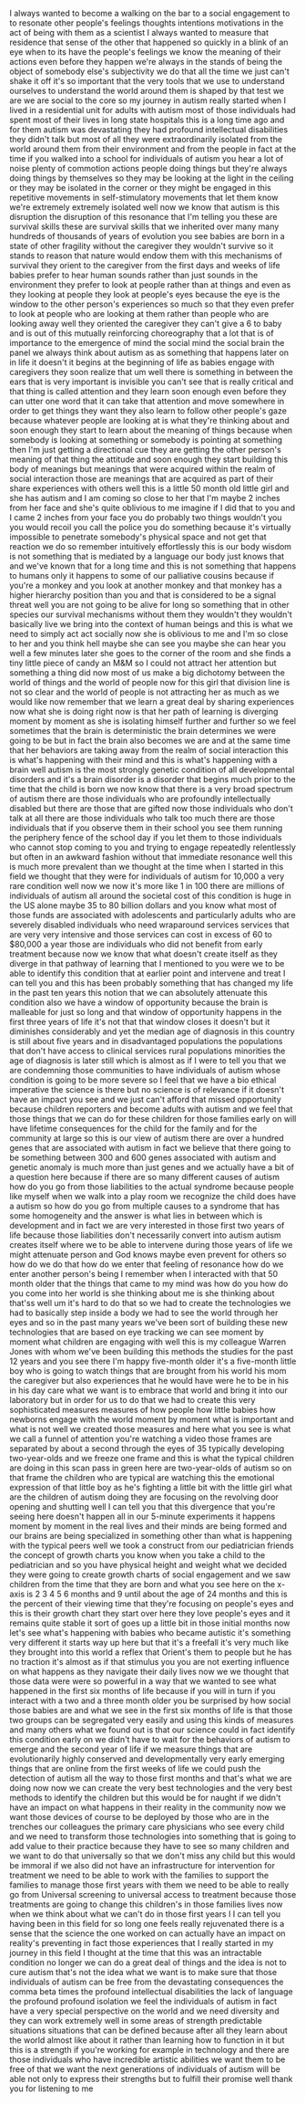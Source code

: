 
I always wanted to become a walking on
the bar to a social engagement to to
resonate other people&#39;s feelings
thoughts intentions motivations in the
act of being with them as a scientist I
always wanted to measure that residence
that sense of the other that happened so
quickly in a blink of an eye when to its
have the people&#39;s feelings we know the
meaning of their actions even before
they happen we&#39;re always in the stands
of being the object of somebody else&#39;s
subjectivity we do that all the time
we just can&#39;t shake it off it&#39;s so
important that the very tools that we
use to understand ourselves to
understand the world around them is
shaped by that test we are we are social
to the core so my journey in autism
really started when I lived in a
residential unit for adults with autism
most of those individuals had spent most
of their lives in long state hospitals
this is a long time ago and for them
autism was devastating they had profound
intellectual disabilities they didn&#39;t
talk but most of all they were
extraordinarily isolated from the world
around them from their environment and
from the people in fact at the time if
you walked into a school for individuals
of autism you hear a lot of noise plenty
of commotion actions people doing things
but they&#39;re always doing things by
themselves so they may be looking at the
light in the ceiling or they may be
isolated in the corner or they might be
engaged in this repetitive movements in
self-stimulatory movements that let them
know we&#39;re extremely extremely isolated
well now we know that autism is this
disruption the disruption of this
resonance
that I&#39;m telling you these are survival
skills
these are survival skills that we
inherited over many many hundreds of
thousands of years of evolution
you see babies are born in a state of
other fragility without the caregiver
they wouldn&#39;t survive so it stands to
reason that nature would endow them with
this mechanisms of survival they orient
to the caregiver from the first days and
weeks of life babies prefer to hear
human sounds rather than just sounds in
the environment they prefer to look at
people rather than at things and even as
they looking at people they look at
people&#39;s eyes because the eye is the
window to the other person&#39;s experiences
so much so that they even prefer to look
at people who are looking at them rather
than people who are looking away
well they oriented the caregiver they
can&#39;t give a 6 to baby and is out of
this mutually reinforcing choreography
that a lot that is of importance to the
emergence of mind the social mind the
social brain the panel we always think
about autism as as something that
happens later on in life it doesn&#39;t it
begins at the beginning of life as
babies engage with caregivers they soon
realize that um well there is something
in between the ears that is very
important is invisible you can&#39;t see
that is really critical and that thing
is called attention and they learn soon
enough even before they can utter one
word that it can take that attention and
move somewhere in order to get things
they want they also learn to follow
other people&#39;s gaze because whatever
people are looking at is what they&#39;re
thinking about and soon enough they
start to learn about the meaning of
things because when somebody is looking
at something or somebody is pointing at
something then I&#39;m just getting a
directional cue they are getting the
other person&#39;s meaning of that thing the
attitude and soon enough they start
building this body of meanings but
meanings that were acquired within the
realm of social interaction those are
meanings that are acquired as part of
their share experiences with others well
this is a little 50 month old little
girl and she has autism and I am coming
so close to her that I&#39;m maybe 2 inches
from her face and she&#39;s quite oblivious
to me imagine if I did that to you and I
came 2 inches from your face you do
probably two things wouldn&#39;t you you
would recoil you call the police you do
something because it&#39;s virtually
impossible to penetrate somebody&#39;s
physical space and not get that reaction
we do so remember intuitively
effortlessly this is our body wisdom is
not something that is mediated by a
language our body just knows that and
we&#39;ve known that for a long time and
this is not something that happens to
humans only it happens to some of our
palliative cousins because if you&#39;re a
monkey and you look at another monkey
and that monkey has a higher hierarchy
position than you and that is considered
to be a signal threat well you are not
going to be alive for long so something
that in other species our survival
mechanisms without them they wouldn&#39;t
they wouldn&#39;t basically live we bring
into the context of human beings and
this is what we need to simply act act
socially now she is oblivious to me and
I&#39;m so close to her and you think hell
maybe she can see you maybe she can hear
you well a few minutes later she goes to
the corner of the room and she finds a
tiny little piece of candy an M&amp;M so I
could not attract her attention but
something a thing did now most of us
make a big dichotomy between the world
of things and the world of people now
for this girl that division line is not
so clear and the world of people
is not attracting her as much as we
would like now remember that we learn a
great deal by sharing experiences now
what she is doing right now is that her
path of learning is diverging moment by
moment as she is isolating himself
further and further so we feel sometimes
that the brain is deterministic the
brain determines we were going to be but
in fact the brain also becomes we are
and at the same time that her behaviors
are taking away from the realm of social
interaction this is what&#39;s happening
with their mind and this is what&#39;s
happening with a brain well
autism is the most strongly genetic
condition of all developmental disorders
and it&#39;s a brain disorder is a disorder
that begins much prior to the time that
the child is born we now know that there
is a very broad spectrum of autism there
are those individuals who are profoundly
intellectually disabled but there are
those that are gifted
now those individuals who don&#39;t talk at
all there are those individuals who talk
too much there are those individuals
that if you observe them in their school
you see them running the periphery fence
of the school day if you let them to
those individuals who cannot stop coming
to you and trying to engage repeatedly
relentlessly
but often in an awkward fashion without
that immediate resonance well this is
much more prevalent than we thought at
the time when I started in this field we
thought that they were for individuals
of autism for 10,000 a very rare
condition well now we now it&#39;s more like
1 in 100 there are millions of
individuals of autism all around the
societal cost of this condition is huge
in the US alone maybe 35 to 80 billion
dollars and you know what most of those
funds are associated with adolescents
and particularly adults who are severely
disabled individuals who need wraparound
services services that are very very
intensive and those services can cost in
excess of 60 to $80,000 a year
those are individuals who did not
benefit from early treatment because now
we know that what doesn&#39;t create itself
as they diverge in that pathway of
learning that I mentioned to you were we
to be able to identify this condition
that at earlier point and intervene and
treat I can tell you and this has been
probably something that has changed my
life in the past ten years this notion
that we can absolutely attenuate this
condition also we have a window of
opportunity because the brain is
malleable for just so long and that
window of opportunity happens in the
first three years of life it&#39;s not that
that window closes it doesn&#39;t but it
diminishes considerably and yet the
median age of diagnosis in this country
is still about five years and in
disadvantaged populations the
populations that don&#39;t have access to
clinical services rural populations
minorities the age of diagnosis is later
still which is almost as if I were to
tell you that we are condemning those
communities to have individuals of
autism
whose condition is going to be more
severe so I feel that we have a bio
ethical imperative the science is there
but no science is of relevance if it
doesn&#39;t have an impact you see and we
just can&#39;t afford that missed
opportunity because children reporters
and become adults with autism and we
feel that those things that we can do
for these children for those families
early on will have lifetime consequences
for the child for the family and for the
community at large so this is our view
of autism there are over a hundred genes
that are associated with autism in fact
we believe that there going to be
something between 300 and 600 genes
associated with autism and genetic
anomaly is much more than just genes and
we actually have a bit of a question
here because if there are so many
different causes of autism how do you go
from those liabilities to the actual
syndrome because people like myself
when we walk into a play room we
recognize the child does have a autism
so how do you go from multiple causes to
a syndrome that has some homogeneity and
the answer is what lies in between which
is development and in fact we are very
interested in those first two years of
life because those liabilities don&#39;t
necessarily convert into autism autism
creates itself where we to be able to
intervene during those years of life we
might attenuate person and God knows
maybe even prevent for others so how do
we do that
how do we enter that feeling of
resonance how do we enter another
person&#39;s being I remember when I
interacted with that 50 month older that
the things that came to my mind was how
do you how do you come into her world is
she thinking about me is she thinking
about that&#39;ss well um it&#39;s hard to do
that so we had to create the
technologies we had to basically step
inside a body we had to see the world
through her eyes and so in the past many
years we&#39;ve been sort of building these
new technologies that are based on eye
tracking we can see moment by moment
what children are engaging with well
this is my colleague Warren Jones with
whom we&#39;ve been building this methods
the studies for the past 12 years and
you see there I&#39;m happy five-month older
it&#39;s a five-month little boy who is
going to watch things that are brought
from his world his mom the caregiver but
also experiences that he would have were
he to be in his in his day care what we
want is to embrace that world and bring
it into our laboratory but in order for
us to do that we had to create this very
sophisticated measures measures of how
people how little babies how newborns
engage with the world moment by moment
what is important and what is not
well we created those measures and here
what you see is what we call a funnel of
attention you&#39;re watching a video those
frames are separated by about a second
through the eyes of 35 typically
developing two-year-olds and we freeze
one frame and this is what the typical
children are doing in this scan pass in
green here are two-year-olds of autism
so on that frame the children who are
typical are watching this the emotional
expression of that little boy as he&#39;s
fighting a little bit with the little
girl what are the children of autism
doing they are focusing on the revolving
door opening and shutting well I can
tell you that this divergence that
you&#39;re seeing here doesn&#39;t happen all in
our 5-minute experiments it happens
moment by moment in the real lives and
their minds are being formed and our
brains are being specialized in
something other than what is happening
with the typical peers well we took a
construct from our pediatrician friends
the concept of growth charts you know
when you take a child to the
pediatrician and so you have physical
height and weight what we decided they
were going to create growth charts of
social engagement and we saw children
from the time that they are born and
what you see here on the x-axis is 2 3 4
5 6 months and 9 until about the age of
24 months and this is the percent of
their viewing time that they&#39;re focusing
on people&#39;s eyes and this is their
growth chart they start over here they
love people&#39;s eyes and it remains quite
stable it sort of goes up a little bit
in those initial months now let&#39;s see
what&#39;s happening with babies who became
autistic it&#39;s something very different
it starts way up here but that it&#39;s a
freefall it&#39;s very much like they
brought into this world a reflex that
Orient&#39;s them to people but he has no
traction
it&#39;s almost as if that stimulus you you
are not exerting influence on what
happens as they navigate their daily
lives now we we thought that those data
were were so powerful in a way that we
wanted to see what happened in the first
six months of life because if you will
in turn if you interact with a two and a
three month older you be surprised by
how social those babies are and what we
see in the first six months of life is
that those two groups can be segregated
very easily and using this kinds of
measures and many others what we found
out is that our science could in fact
identify this condition early on we
didn&#39;t have to wait for the behaviors of
autism to emerge and the second year of
life if we measure things that are
evolutionarily highly conserved and
developmentally very early emerging
things that are online from the first
weeks of life we could push the
detection of autism all the way to those
first months and that&#39;s what we are
doing now now we can create the very
best technologies and the very best
methods to identify the children but
this would be for naught if we didn&#39;t
have an impact on what happens in their
reality in the community now we want
those devices of course to be deployed
by those who are in the trenches our
colleagues the primary care physicians
who see every child and we need to
transform those technologies into
something that is going to add value to
their practice because they have to see
so many children and we want to do that
universally so that we don&#39;t miss any
child but this would be immoral if we
also did not have an infrastructure for
intervention for treatment we need to be
able to work with the families to
support the families to manage those
first years with them we need to be able
to really go from Universal screening to
universal access to treatment because
those treatments are going to change
this children&#39;s in those families lives
now when we think about what we can&#39;t do
in those first years I I can tell you
having been in this field for so long
one feels really rejuvenated there is a
sense that the science the one worked on
can actually have an impact on reality&#39;s
preventing in fact those experiences
that I really started in my journey in
this field I thought at the time that
this was an intractable condition no
longer we can do a great deal of things
and the idea is not to cure autism
that&#39;s not the idea what we want is to
make sure that those individuals of
autism can be free from the devastating
consequences the comma beta times the
profound intellectual disabilities the
lack of language the profound profound
isolation we feel the individuals of
autism in fact have a very special
perspective on the world and we need
diversity and they can work extremely
well in some areas of strength
predictable situations situations that
can be defined because after all they
learn about the world almost like about
it rather than learning how to function
in it but this is a strength if you&#39;re
working for example in technology and
there are those individuals who have
incredible artistic abilities we want
them to be free of that we want the next
generations of individuals of autism
will be able not only to express their
strengths but to fulfill their promise
well thank you for listening to me
